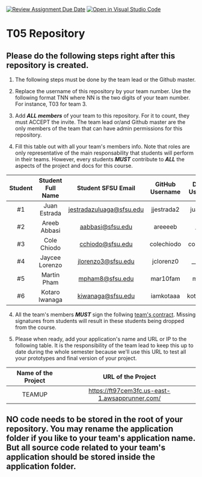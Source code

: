 [![Review Assignment Due Date](https://classroom.github.com/assets/deadline-readme-button-24ddc0f5d75046c5622901739e7c5dd533143b0c8e959d652212380cedb1ea36.svg)](https://classroom.github.com/a/1Ql2EhFc)
[![Open in Visual Studio Code](https://classroom.github.com/assets/open-in-vscode-718a45dd9cf7e7f842a935f5ebbe5719a5e09af4491e668f4dbf3b35d5cca122.svg)](https://classroom.github.com/online_ide?assignment_repo_id=13784567&assignment_repo_type=AssignmentRepo)
# T05 Repository

## Please do the following steps right after this repository is created.

1. The following steps must be done by the team lead or the Github master. 

2. Replace the username of this repository by your team number. Use the following format TNN where NN is the two digits of your team number. For instance, T03 for team 3. 

2. Add ***ALL members*** of your team to this repository. For it to count, they must ACCEPT the invite. The team lead or/and Github master are the only members of the team that can have admin permissions for this repository. 

3. Fill this table out with all your team's members info. Note that roles are only representative of the main responsability that students will perform in their teams. However, every students ***MUST*** contribute to ***ALL*** the aspects of the project and docs for this course. 


| Student      | Student Full Name |Student SFSU Email | GitHub Username |  Discord Username  |           Role           |
|    :---:     |   :---:           |       :---:       |     :---:       |        :---:       |          :---:           | 
|      #1      |   Juan Estrada                |    jestradazuluaga@sfsu.edu               |   jjestrada2              |  juanjosee               |       Team-lead          |
|      #2      |   Areeb Abbasi                |    aabbasi@sfsu.edu               |    areeeeb             |       _xertz             |       Backend-lead     |
|      #3      |   Cole Chiodo                |    cchiodo@sfsu.edu              |    colechiodo             |    colechiodo                |      Docs-editor   |
|      #4      |   Jaycee Lorenzo                | jlorenzo3@sfsu.edu    |    jclorenz0      |  __jaycee              |       Frontend-lead      |
|      #5      |   Martin Pham                |   mpham8@sfsu.edu                |  mar10fam               |    marnoki                |       Github-master      |
|      #6      |   Kotaro Iwanaga                |       kiwanaga@sfsu.edu            |          iamkotaaa       |        kotaro8448            |       Database-admin      |


4. All the team's members ***MUST*** sign the follwing [team's contract](https://forms.gle/dxATAsa9isXKbcBn7). Missing signatures from students will result in these students being dropped from the course. 

4. Please when ready, add your application's name and URL or IP to the following table. It is the responsibility of the team lead to keep this up to date during the whole semester because we'll use this URL to test all your prototypes and final version of your project. 

|             Name of the Project               |                            URL of the Project                          | 
|                    :---:                      |                                 :---:                                  |
|   TEAMUP |              https://ft97cem3fc.us-east-1.awsapprunner.com/       |                                                        
 

## NO code needs to be stored in the root of your repository. You may rename the application folder if you like to your team's application name. But all source code related to your team's application should be stored inside the application folder.
